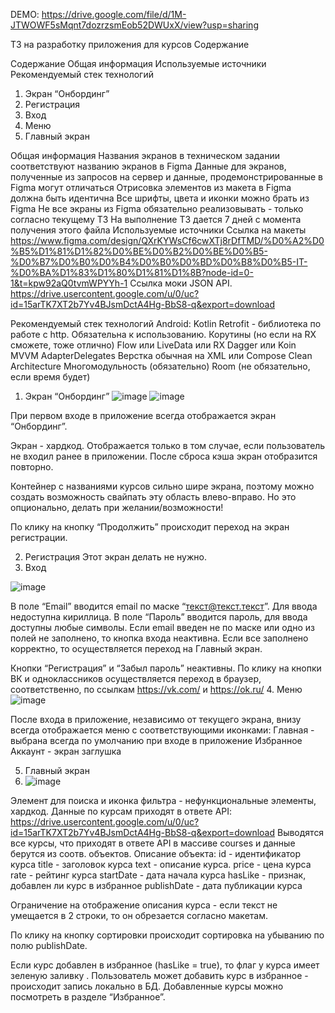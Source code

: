 DEMO: https://drive.google.com/file/d/1M-JTWOWF5sMqnt7dozrzsmEob52DWUxX/view?usp=sharing

ТЗ на разработку приложения для курсов
Содержание

Содержание
Общая информация
Используемые источники
Рекомендуемый стек технологий
1. Экран “Онбординг”
2. Регистрация
3. Вход
4. Меню
5. Главный экран

Общая информация
Названия экранов в техническом задании соответствуют названию экранов в Figma
Данные для экранов, полученные из запросов на сервер и данные, продемонстрированные в Figma могут отличаться
Отрисовка элементов из макета в Figma должна быть идентична
Все шрифты, цвета и иконки можно брать из Figma
Не все экраны из Figma обязательно реализовывать - только согласно текущему ТЗ
На выполнение ТЗ дается 7 дней с момента получения этого файла
Используемые источники
Ссылка на макеты
https://www.figma.com/design/QXrKYWsCf6cwXTj8rDfTMD/%D0%A2%D0%B5%D1%81%D1%82%D0%BE%D0%B2%D0%BE%D0%B5-%D0%B7%D0%B0%D0%B4%D0%B0%D0%BD%D0%B8%D0%B5-IT-%D0%BA%D1%83%D1%80%D1%81%D1%8B?node-id=0-1&t=kpw92aQ0tvmWPYYh-1
Ссылка моки JSON API. 
https://drive.usercontent.google.com/u/0/uc?id=15arTK7XT2b7Yv4BJsmDctA4Hg-BbS8-q&export=download





Рекомендуемый стек технологий
Android:
Kotlin 
Retrofit - библиотека по работе с http. Обязательна к использованию. 
Корутины (но если на RX сможете, тоже отлично)
﻿Flow или LiveData или RX 
﻿﻿Dagger или Koin
﻿﻿MVVM
﻿﻿AdapterDelegates
Верстка обычная на XML или Compose
Clean Architecture
Многомодульность (обязательно)
Room (не обязательно, если время будет)
1. Экран “Онбординг”
   ![image](https://github.com/user-attachments/assets/43511c01-4c7d-43fb-90ea-833874723b31)
   ![image](https://github.com/user-attachments/assets/6da75738-73f1-46f7-9ab3-95e37bda989b)



При первом входе в приложение всегда отображается экран “Онбординг”. 


Экран - хардкод. Отображается только в том случае, если пользователь не входил ранее в приложении. После сброса кэша экран отобразится повторно.

Контейнер с названиями курсов сильно шире экрана, поэтому можно создать возможность свайпать эту область влево-вправо. Но это опционально, делать при желании/возможности!


По клику на кнопку “Продолжить” происходит переход на экран регистрации.

2. Регистрация
Этот экран делать не нужно. 
3. Вход

![image](https://github.com/user-attachments/assets/7793157d-db8d-4439-a651-dda25b3e1f03)

В поле “Email” вводится email по маске “текст@текст.текст”. Для ввода недоступна кириллица.
В поле “Пароль” вводится пароль, для ввода доступны любые символы.
Если email введен не по маске или одно из полей не заполнено, то кнопка входа неактивна. Если все заполнено корректно, то осуществляется переход на Главный экран.

Кнопки “Регистрация” и “Забыл пароль” неактивны.
По клику на кнопки ВК и одноклассников осуществляется переход в браузер, соответственно, по ссылкам https://vk.com/ и https://ok.ru/
4. Меню
![image](https://github.com/user-attachments/assets/7b6bc651-dc8b-4efd-9619-3f2ace4239b0)

После входа в приложение, независимо от текущего экрана, внизу всегда отображается меню с соответствующими иконками:
Главная - выбрана всегда по умолчанию при входе в приложение
Избранное
Аккаунт - экран заглушка


5. Главный экран
6. ![image](https://github.com/user-attachments/assets/b8410672-35b9-47b9-85f8-a58507886288)

Элемент для поиска и иконка фильтра - нефункциональные элементы, хардкод.
Данные по курсам приходят в ответе API: https://drive.usercontent.google.com/u/0/uc?id=15arTK7XT2b7Yv4BJsmDctA4Hg-BbS8-q&export=download
Выводятся все курсы, что приходят в ответе API в массиве courses и данные берутся из соотв. объектов. Описание объекта:
id - идентификатор курса
title - заголовок курса
text - описание курса.
price - цена курса
rate - рейтинг курса
startDate - дата начала курса
hasLike - признак, добавлен ли курс в избранное
publishDate - дата публикации курса

Ограничение на отображение описания курса - если текст не умещается в 2 строки, то он обрезается согласно макетам.

По клику на кнопку сортировки происходит сортировка на убыванию по полю publishDate.


Если курс добавлен в избранное (hasLike = true), то флаг у курса имеет зеленую заливку .
Пользователь может добавить курс в избранное - происходит запись локально в БД. Добавленные курсы можно посмотреть в разделе “Избранное”.

